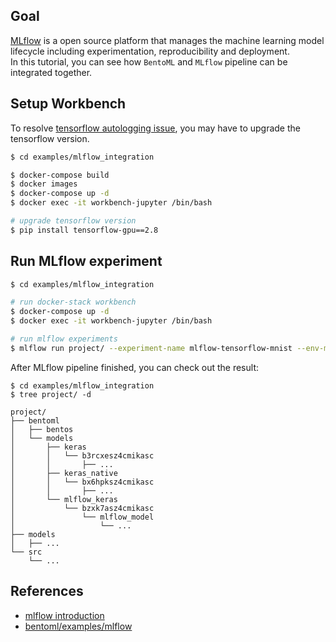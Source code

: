 ## Goal
[MLflow] is a open source platform that manages the machine learning model lifecycle including experimentation, reproducibility and deployment.  
In this tutorial, you can see how `BentoML` and `MLflow` pipeline can be integrated together.

## Setup Workbench
To resolve [tensorflow autologging issue], you may have to upgrade the tensorflow version.
```bash
$ cd examples/mlflow_integration

$ docker-compose build
$ docker images
$ docker-compose up -d
$ docker exec -it workbench-jupyter /bin/bash

# upgrade tensorflow version
$ pip install tensorflow-gpu==2.8
```

## Run MLflow experiment
```bash
$ cd examples/mlflow_integration

# run docker-stack workbench
$ docker-compose up -d
$ docker exec -it workbench-jupyter /bin/bash

# run mlflow experiments
$ mlflow run project/ --experiment-name mlflow-tensorflow-mnist --env-manager local
```

After MLflow pipeline finished, you can check out the result:
```
$ cd examples/mlflow_integration
$ tree project/ -d

project/
├── bentoml
│   ├── bentos
│   └── models
│       ├── keras
│       │   └── b3rcxesz4cmikasc
│       │       ├── ...
│       ├── keras_native
│       │   └── bx6hpksz4cmikasc
│       │       ├── ...
│       └── mlflow_keras
│           └── bzxk7asz4cmikasc
│               └── mlflow_model
│                   └── ...
├── models
│   ├── ...
└── src
    └── ...
```



## References
- [mlflow introduction]
- [bentoml/examples/mlflow]


[mlflow introduction]: https://github.com/youjin2/mlops/tree/main/mlflow
[bentoml/examples/mlflow]: https://github.com/bentoml/BentoML/tree/main/examples/mlflow/
[MLflow]: https://www.mlflow.org/
[tensorflow autologging issue]: https://github.com/tensorflow/tensorflow/issues/54286
